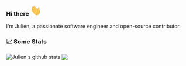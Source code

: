 ### Hi there <img src="./assets/wave.gif" width="30px" height="30px" />

I'm Julien, a passionate software engineer and open-source contributor. 


### 📈 Some Stats

<img align="center" src="https://github-readme-stats.vercel.app/api?username=julienloizelet&show_icons=true&include_all_commits=true&theme=algolia&rank_icon=github" alt="Julien's github stats" /> 



<a href="https://wakatime.com/@okaeli">
  <img align="center" src="https://github-readme-stats-julien-loizelets-projects.vercel.app/api/wakatime?username=okaeli&layout=compact&theme=github_dark" />
</a>
